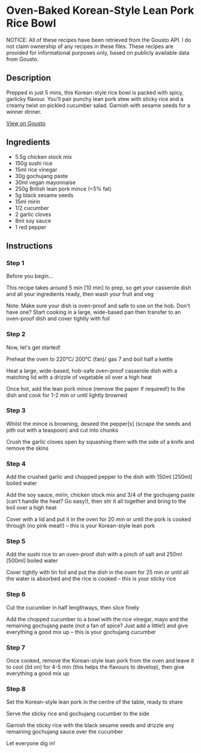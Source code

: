 # Oven-Baked Korean-Style Lean Pork Rice Bowl

NOTICE: All of these recipes have been retrieved from the Gousto API. I do not claim ownership of any recipes in these files. These recipes are provided for informational purposes only, based on publicly available data from Gousto.

## Description

Prepped in just 5 mins, this Korean-style rice bowl is packed with spicy, garlicky flavour. You'll pair punchy lean pork stew with sticky rice and a creamy twist on pickled cucumber salad. Garnish with sesame seeds for a winner dinner. 

[View on Gousto](https://www.gousto.co.uk/recipes/cookbook/oven-baked-korean-style-lean-pork-rice-bowl)

## Ingredients

- 5.5g chicken stock mix
- 150g sushi rice
- 15ml rice vinegar
- 30g gochujang paste
- 30ml vegan mayonnaise
- 250g British lean pork mince (<5% fat)
- 5g black sesame seeds
- 15ml mirin
- 1/2 cucumber
- 2 garlic cloves
- 8ml soy sauce
- 1 red pepper

## Instructions


### Step 1

Before you begin...

This recipe takes around 5 min<span class="text-danger"> [10 min]</span> to prep, so get your casserole dish and all your ingredients ready, then wash your fruit and veg

Note: Make sure your dish is oven-proof and safe to use on the hob. Don't have one? Start cooking in a large, wide-based pan then transfer to an oven-proof dish and cover tightly with foil


### Step 2

Now, let's get started!

Preheat the oven to 220°C/ 200°C (fan)/ gas 7 and boil half a kettle

Heat a large, wide-based, hob-safe oven-proof casserole dish with a matching lid with a drizzle of vegetable oil over a high heat

Once hot, add the lean pork mince (remove the paper if required!) to the dish and cook for 1-2 min or until lightly browned


### Step 3

Whilst the mince is browning, deseed the pepper<span class="text-danger">[s]</span> (scrape the seeds and pith out with a teaspoon) and cut into chunks

Crush the garlic cloves open by squashing them with the side of a knife and remove the skins


### Step 4

Add the crushed garlic and chopped pepper to the dish with 150ml <span class="text-danger">[250ml]</span> boiled water

Add the soy sauce, mirin, chicken stock mix and 3/4 of the gochujang paste (can't handle the heat? Go easy!), then stir it all together and bring to the boil over a high heat

Cover with a lid and put it in the oven for 20 min or until the pork is cooked through (no pink meat!) – this is your Korean-style lean pork


### Step 5

Add the sushi rice to an oven-proof dish with a pinch of salt and 250ml <span class="text-danger">[500ml] </span>boiled water

Cover tightly with tin foil and put the dish in the oven for 25 min or until all the water is absorbed and the rice is cooked – this is your sticky rice


### Step 6

Cut the cucumber in half lengthways, then slice finely

Add the chopped cucumber to a bowl with the rice vinegar, mayo and the remaining gochujang paste (not a fan of spice? Just add a little!) and give everything a good mix up – this is your gochujang cucumber


### Step 7

Once cooked, remove the Korean-style lean pork from the oven and leave it to cool (lid on) for 4-5 min (this helps the flavours to develop), then give everything a good mix up

### Step 8

Set the Korean-style lean pork in the centre of the table, ready to share

Serve the sticky rice and gochujang cucumber to the side

Garnish the sticky rice with the black sesame seeds and drizzle any remaining gochujang sauce over the cucumber

Let everyone dig in!

